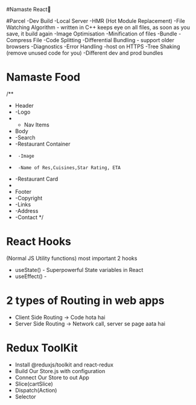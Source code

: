 #Namaste React🚀

#Parcel
-Dev Build
-Local Server
-HMR (Hot Module Replacement)
-File Watching Algorithm - written in C++ keeps eye on all files, as soon as you save, it build again
-Image Optimisation
-Minification of files
-Bundle
-Compress File
-Code Splitting
-Differential Bundling - support older browsers
-Diagnostics
-Error Handling
-host on HTTPS
-Tree Shaking (remove unused code for you)
-Different dev and prod bundles

# Namaste Food
/**
 * Header
 *   -Logo
 *   - Nav Items
 * Body
 *   -Search
 *   -Restaurant Container
 *      -Image
 *      -Name of Res,Cuisines,Star Rating, ETA
 *   -Restaurant Card
 * 
 * Footer
 *   -Copyright
 *   -Links
 *   -Address
 *   -Contact
 */

 # React Hooks
  (Normal JS Utility functions)
    most important 2 hooks
  - useState() - Superpowerful State variables in React
  - useEffect() - 

# 2 types of Routing in web apps
  - Client Side Routing -> Code hota hai 
  - Server Side Routing -> Network call, server se page aata hai


# Redux ToolKit
 - Install @reduxjs/toolkit and react-redux
 - Build Our Store.js with configuration
 - Connect Our Store to out App
 - Slice(cartSlice)
 - Dispatch(Action)
 - Selector

